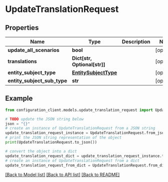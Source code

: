 # UpdateTranslationRequest


## Properties

Name | Type | Description | Notes
------------ | ------------- | ------------- | -------------
**update_all_scenarios** | **bool** |  | [optional] 
**translations** | **Dict[str, Optional[str]]** |  | [optional] 
**entity_subject_type** | [**EntitySubjectType**](EntitySubjectType.md) |  | [optional] 
**entity_subject_sub_type** | **str** |  | [optional] 

## Example

```python
from configuration_client.models.update_translation_request import UpdateTranslationRequest

# TODO update the JSON string below
json = "{}"
# create an instance of UpdateTranslationRequest from a JSON string
update_translation_request_instance = UpdateTranslationRequest.from_json(json)
# print the JSON string representation of the object
print(UpdateTranslationRequest.to_json())

# convert the object into a dict
update_translation_request_dict = update_translation_request_instance.to_dict()
# create an instance of UpdateTranslationRequest from a dict
update_translation_request_from_dict = UpdateTranslationRequest.from_dict(update_translation_request_dict)
```
[[Back to Model list]](../README.md#documentation-for-models) [[Back to API list]](../README.md#documentation-for-api-endpoints) [[Back to README]](../README.md)


